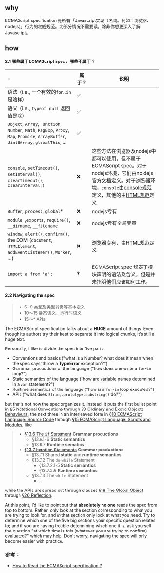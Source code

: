 

## why

ECMAScript specification 是所有「Javascript实现（名词。例如：浏览器、nodejs）」行为的权威规范。大部分情况不需要读，除非你想更深入了解Javascript。

## how

#### 2.1 哪些属于ECMAScript spec，哪些不属于？

| -                                                            | 属于？ | 说明                                                         |
| :----------------------------------------------------------- | ------ | ------------------------------------------------------------ |
| 语法（i.e., 一个有效的`for`..`in`是啥样）                    | ✅      |                                                              |
| 语义（i.e., `typeof null` 返回值是啥）                       | ✅      |                                                              |
| `Object`, `Array`, `Function`, `Number`, `Math`, `RegExp`, `Proxy`, `Map`, `Promise`, `ArrayBuffer`, `Uint8Array`, `globalThis`, ... | ✅      |                                                              |
| `console`, `setTimeout()`, `setInterval()`, `clearTimeout()`, `clearInterval()` | ❌      | 这些方法在浏览器及nodejs中都可以使用，但不属于ECMAScript spec。对于nodejs环境，它们由no dejs官方文档定义。对于浏览器环境，`console`由[console规范](https://console.spec.whatwg.org/#namespacedef-console)定义，其他的由[HTML规范](https://html.spec.whatwg.org/multipage/)定义 |
| `Buffer`, `process`, `global`*                               | ❌      | nodejs专有                                                   |
| `module `,`exports`, `require()`, `__dirname`, `__filename`  | ❌      | nodejs专有全局变量                                           |
| `window`, `alert()`, `confirm()`, the DOM (`document`, `HTMLElement`, `addEventListener()`, `Worker`, ...) | ❌      | 浏览器专有，由HTML规范定义                                   |
| `import a from 'a';`                                         | ❓      | ECMAScript  spec 规定了模块声明的语法及含义，但是并未指明他们应该如何工作。 |

#### 2.2 Navigating the spec

> - 5~9 类型及类型转换等基本定义
> - 10～15 静态语义、运行时语义
> - 15～* APIs

The ECMAScript specification talks about a **HUGE** amount of things. Even though its authors try their best to separate it into logical chunks, it’s still a huge text.

Personally, I like to divide the spec into five parts:

- Conventions and basics ("what is a Number? what does it mean when the spec says 'throw a **TypeError** exception'?")
- Grammar productions of the language ("how does one write a `for`-`in` loop?")
- Static semantics of the language ("how are variable names determined in a `var` statement?")
- Runtime semantics of the language ("how is a `for`-`in` loop executed?")
- APIs ("what does `String.prototype.substring()` do?")

but that’s not how the spec organizes it. Instead, it puts the first bullet point in [§5 Notational Conventions](https://tc39.es/ecma262/#sec-notational-conventions) through [§9 Ordinary and Exotic Objects Behaviours](https://tc39.es/ecma262/#sec-ordinary-and-exotic-objects-behaviours), the next three in an interleaved form in [§10 ECMAScript Language: Source Code](https://tc39.es/ecma262/#sec-ecmascript-language-source-code) through [§15 ECMAScript Language: Scripts and Modules](https://tc39.es/ecma262/#sec-ecmascript-language-scripts-and-modules), like

> - [§13.6 The `if` Statement](https://tc39.es/ecma262/#sec-if-statement) **Grammar productions**
>   - §13.6.1-6 **Static semantics**
>   - §13.6.7 **Runtime sematics**
> - [§13.7 Iteration Statements](https://tc39.es/ecma262/#sec-iteration-statements) **Grammar productions**
>   - §13.7.1 Shared **static** and **runtime semantics**
>   - §13.7.2 The `do`-`while` Statement
>     - §13.7.2.1-5 **Static semantics**
>     - §13.7.2.6 **Runtime semantics**
>   - §13.7.3 The `while` Statement
>     - ...

while the APIs are spread out through clauses [§18 The Global Object](https://tc39.es/ecma262/#sec-global-object) through [§26 Reflection](https://tc39.es/ecma262/#sec-reflection).

At this point, I’d like to point out that **absolutely no one** reads the spec from top to bottom. Rather, only look at the section corresponding to what you are trying to look for, and *in* that section only look at what you need. Try to determine which one of the five big sections your specific question relates to; and if you are having trouble determining which one it is, ask yourself the question "at which time is *this* (whatever you are trying to confirm) evaluated?" which may help. Don’t worry, navigating the spec will only become easier with practice.

### 参考：

- [How to Read the ECMAScript specification ?](https://timothygu.me/es-howto/#navigating-the-spec)